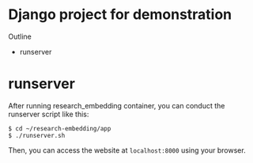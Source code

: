 # Django project for demonstration
Outline
  - runserver
 
# runserver
After running research_embedding container, you can conduct the runserver script like this:
```
$ cd ~/research-embedding/app
$ ./runserver.sh
```
Then, you can access the website at `localhost:8000` using your browser.
